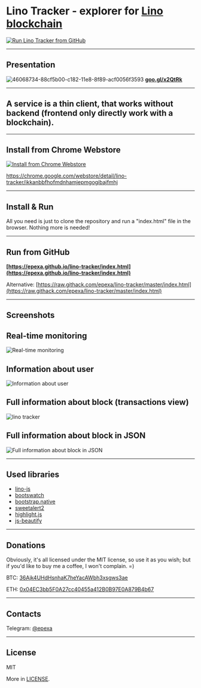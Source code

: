 # Lino Tracker - explorer for [Lino blockchain](https://lino.network/)
[![Run Lino Tracker from GitHub](https://user-images.githubusercontent.com/2198826/47804678-77134180-dd46-11e8-9c98-15ab3a685d87.png "Run Lino Tracker from GitHub")](https://epexa.github.io/lino-tracker/index.html "Run Lino Tracker from GitHub")

------------

## Presentation
![46068734-88cf5b00-c182-11e8-8f89-acf0056f3593](https://user-images.githubusercontent.com/2198826/46261295-557e2a80-c4fa-11e8-992a-f958facdea0f.png) **[goo.gl/x2QtRk](https://goo.gl/x2QtRk)**

------------

## A service is a thin client, that works without backend (frontend only directly work with a blockchain).

------------

## Install from Chrome Webstore
[![Install from Chrome Webstore](https://user-images.githubusercontent.com/2198826/47617813-62cc0c00-dadc-11e8-9af6-79a3c1538557.png "Install from Chrome Webstore")](https://chrome.google.com/webstore/detail/lino-tracker/ikkanbbfhofmdnhamjepmgogibajfmhj "Install from Chrome Webstore")

https://chrome.google.com/webstore/detail/lino-tracker/ikkanbbfhofmdnhamjepmgogibajfmhj

------------

## Install & Run

All you need is just to clone the repository and run a "index.html" file in the browser. Nothing more is needed!

------------

## Run from GitHub

**[https://epexa.github.io/lino-tracker/index.html](https://epexa.github.io/lino-tracker/index.html)**

Alternative:
[https://raw.githack.com/epexa/lino-tracker/master/index.html](https://raw.githack.com/epexa/lino-tracker/master/index.html)

------------

## Screenshots

## Real-time monitoring
![Real-time monitoring](https://user-images.githubusercontent.com/2198826/47806170-26054c80-dd4a-11e8-8d27-e1d719fb17cc.png)

## Information about user
![Information about user](https://user-images.githubusercontent.com/2198826/47806174-2998d380-dd4a-11e8-8324-6695d31fb20b.png)

## Full information about block (transactions view)
![lino tracker](https://user-images.githubusercontent.com/2198826/47806184-2c93c400-dd4a-11e8-8ac1-7db839d393af.png)

## Full information about block in JSON
![Full information about block in JSON](https://user-images.githubusercontent.com/2198826/47806179-2b629700-dd4a-11e8-8df0-0ccd545654b2.png)

------------

## Used libraries

* [lino-js](https://github.com/lino-network/lino-js)
* [bootswatch](https://github.com/thomaspark/bootswatch)
* [bootstrap.native](https://github.com/thednp/bootstrap.native)
* [sweetalert2](https://github.com/sweetalert2/sweetalert2)
* [highlight.js](https://github.com/highlightjs/highlight.js)
* [js-beautify](https://github.com/beautify-web/js-beautify)

------------

## Donations

Obviously, it's all licensed under the MIT license, so use it as you wish; but if you'd like to buy me a coffee, I won't complain. =)

BTC: [36Ajk4UHdHsnhaK7heYacAWbh3xsgws3ae](bitcoin:36Ajk4UHdHsnhaK7heYacAWbh3xsgws3ae)

ETH: [0x04EC3bb5F0A27cc40455a412B0B97E0A879B4b67](ethereum:0x04EC3bb5F0A27cc40455a412B0B97E0A879B4b67)

------------

## Contacts

Telegram: [@epexa](https://t.me/epexa)

------------

## License

MIT

More in [LICENSE](LICENSE).